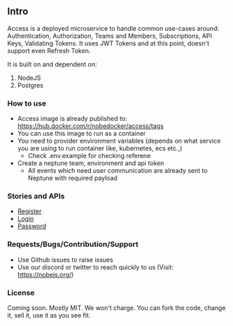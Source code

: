 ## Intro

Access is a deployed microservice to handle common use-cases around: Authentication, Authorization, Teams and Members, Subscriptions, API Keys, Validating Tokens. It uses JWT Tokens and at this point, doesn't support even Refresh Token.

It is built on and dependent on:

1. NodeJS
2. Postgres

### How to use

- Access image is already published to: https://hub.docker.com/r/nobedocker/access/tags
- You can use this image to run as a container
- You need to provider environment variables (depends on what service you are using to run container like, kubernetes, ecs etc.,)
  - Check .env.example for checking referene
- Create a neptune team, environment and api token
  - All events which need user communication are already sent to Neptune with required payload

### Stories and APIs

- [Register](_docs/Register.md)
- [Login](_docs/Login.md)
- [Password](_docs/Password.md)

### Requests/Bugs/Contribution/Support

- Use Github issues to raise issues
- Use our discord or twitter to reach quickly to us (Visit: https://nobejs.org/)

### License

Coming soon. Mostly MIT. We won't charge. You can fork the code, change it, sell it, use it as you see fit.
